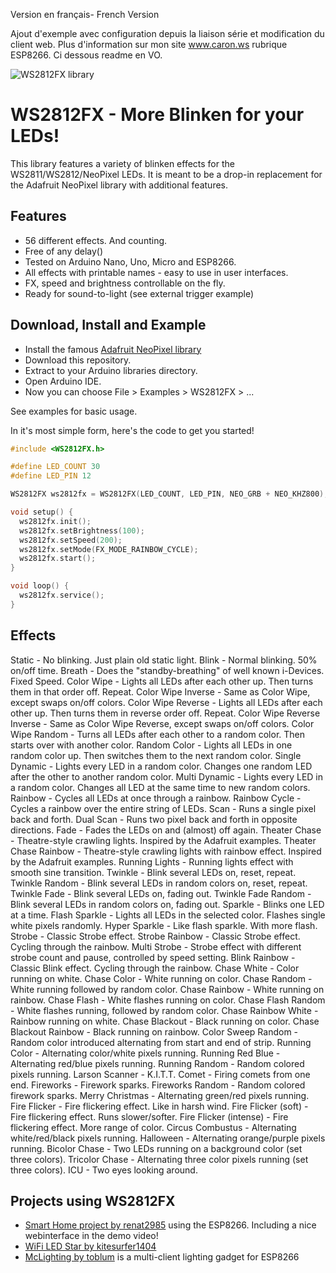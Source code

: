Version en français- French Version

Ajout d'exemple avec configuration depuis la liaison série et modification du client web.
Plus d'information sur mon site www.caron.ws rubrique ESP8266.
Ci dessous readme en VO.

![WS2812FX library](https://raw.githubusercontent.com/kitesurfer1404/WS2812FX/master/WS2812FX_logo.png)

WS2812FX - More Blinken for your LEDs!
======================================

This library features a variety of blinken effects for the WS2811/WS2812/NeoPixel LEDs. It is meant to be a drop-in replacement for the Adafruit NeoPixel library with additional features.

Features
--------

* 56 different effects. And counting.
* Free of any delay()
* Tested on Arduino Nano, Uno, Micro and ESP8266.
* All effects with printable names - easy to use in user interfaces.
* FX, speed and brightness controllable on the fly.
* Ready for sound-to-light (see external trigger example)


Download, Install and Example
-----------------------------

* Install the famous [Adafruit NeoPixel library](https://github.com/adafruit/Adafruit_NeoPixel)
* Download this repository.
* Extract to your Arduino libraries directory.
* Open Arduino IDE.
* Now you can choose File > Examples > WS2812FX > ...

See examples for basic usage.

In it's most simple form, here's the code to get you started!

```cpp
#include <WS2812FX.h>

#define LED_COUNT 30
#define LED_PIN 12

WS2812FX ws2812fx = WS2812FX(LED_COUNT, LED_PIN, NEO_GRB + NEO_KHZ800);

void setup() {
  ws2812fx.init();
  ws2812fx.setBrightness(100);
  ws2812fx.setSpeed(200);
  ws2812fx.setMode(FX_MODE_RAINBOW_CYCLE);
  ws2812fx.start();
}

void loop() {
  ws2812fx.service();
}
```


Effects
-------
Static - No blinking. Just plain old static light.
Blink - Normal blinking. 50% on/off time.
Breath - Does the "standby-breathing" of well known i-Devices. Fixed Speed.
Color Wipe - Lights all LEDs after each other up. Then turns them in that order off. Repeat.
Color Wipe Inverse - Same as Color Wipe, except swaps on/off colors.
Color Wipe Reverse - Lights all LEDs after each other up. Then turns them in reverse order off. Repeat.
Color Wipe Reverse Inverse - Same as Color Wipe Reverse, except swaps on/off colors.
Color Wipe Random - Turns all LEDs after each other to a random color. Then starts over with another color.
Random Color - Lights all LEDs in one random color up. Then switches them to the next random color.
Single Dynamic - Lights every LED in a random color. Changes one random LED after the other to another random color.
Multi Dynamic - Lights every LED in a random color. Changes all LED at the same time to new random colors.
Rainbow - Cycles all LEDs at once through a rainbow.
Rainbow Cycle - Cycles a rainbow over the entire string of LEDs.
Scan - Runs a single pixel back and forth.
Dual Scan - Runs two pixel back and forth in opposite directions.
Fade - Fades the LEDs on and (almost) off again.
Theater Chase - Theatre-style crawling lights. Inspired by the Adafruit examples.
Theater Chase Rainbow - Theatre-style crawling lights with rainbow effect. Inspired by the Adafruit examples.
Running Lights - Running lights effect with smooth sine transition.
Twinkle - Blink several LEDs on, reset, repeat.
Twinkle Random - Blink several LEDs in random colors on, reset, repeat.
Twinkle Fade - Blink several LEDs on, fading out.
Twinkle Fade Random - Blink several LEDs in random colors on, fading out.
Sparkle - Blinks one LED at a time.
Flash Sparkle - Lights all LEDs in the selected color. Flashes single white pixels randomly.
Hyper Sparkle - Like flash sparkle. With more flash.
Strobe - Classic Strobe effect.
Strobe Rainbow - Classic Strobe effect. Cycling through the rainbow.
Multi Strobe - Strobe effect with different strobe count and pause, controlled by speed setting.
Blink Rainbow - Classic Blink effect. Cycling through the rainbow.
Chase White - Color running on white.
Chase Color - White running on color.
Chase Random - White running followed by random color.
Chase Rainbow - White running on rainbow.
Chase Flash - White flashes running on color.
Chase Flash Random - White flashes running, followed by random color.
Chase Rainbow White - Rainbow running on white.
Chase Blackout - Black running on color.
Chase Blackout Rainbow - Black running on rainbow.
Color Sweep Random - Random color introduced alternating from start and end of strip.
Running Color - Alternating color/white pixels running.
Running Red Blue - Alternating red/blue pixels running.
Running Random - Random colored pixels running.
Larson Scanner - K.I.T.T.
Comet - Firing comets from one end.
Fireworks - Firework sparks.
Fireworks Random - Random colored firework sparks.
Merry Christmas - Alternating green/red pixels running.
Fire Flicker - Fire flickering effect. Like in harsh wind.
Fire Flicker (soft) - Fire flickering effect. Runs slower/softer.
Fire Flicker (intense) - Fire flickering effect. More range of color.
Circus Combustus - Alternating white/red/black pixels running.
Halloween - Alternating orange/purple pixels running.
Bicolor Chase - Two LEDs running on a background color (set three colors).
Tricolor Chase - Alternating three color pixels running (set three colors).
ICU - Two eyes looking around.

Projects using WS2812FX
-----------------------

* [Smart Home project by renat2985](https://github.com/renat2985/rgb) using the ESP8266. Including a nice webinterface in the demo video!
* [WiFi LED Star by kitesurfer1404](http://www.kitesurfer1404.de/tech/led-star/en)
* [McLighting by toblum](https://github.com/toblum/McLighting) is a multi-client lighting gadget for ESP8266
